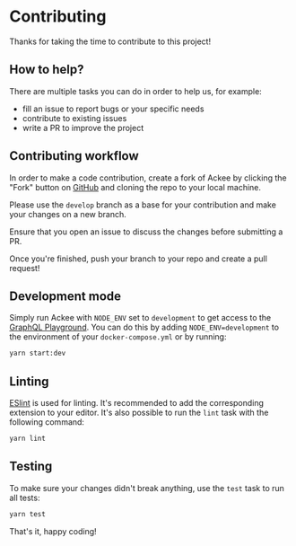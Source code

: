 # Contributing

Thanks for taking the time to contribute to this project!

## How to help?

There are multiple tasks you can do in order to help us, for example:

- fill an issue to report bugs or your specific needs
- contribute to existing issues
- write a PR to improve the project

## Contributing workflow

In order to make a code contribution, create a fork of Ackee by clicking the "Fork" button on [GitHub](https://github.com/electerious/Ackee) and cloning the repo to your local machine.

Please use the `develop` branch as a base for your contribution and make your changes on a new branch.

Ensure that you open an issue to discuss the changes before submitting a PR.

Once you're finished, push your branch to your repo and create a pull request!

## Development mode

Simply run Ackee with `NODE_ENV` set to `development` to get access to the [GraphQL Playground](https://docs.ackee.electerious.com/#/docs/API#playground). You can do this by adding `NODE_ENV=development` to the environment of your `docker-compose.yml` or by running:

```sh
yarn start:dev
```

## Linting

[ESlint](https://eslint.org/) is used for linting. It's recommended to add the corresponding extension to your editor. It's also possible to run the `lint` task with the following command:

```sh
yarn lint
```

## Testing

To make sure your changes didn't break anything, use the `test` task to run all tests:

```sh
yarn test
```

That's it, happy coding!
